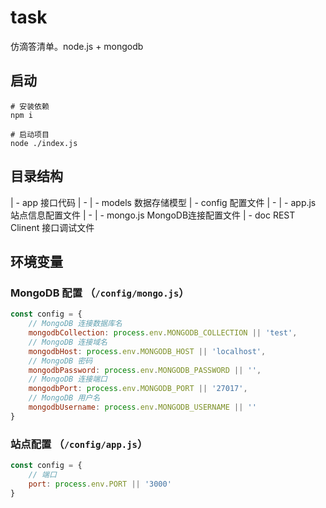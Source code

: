 # task
仿滴答清单。node.js + mongodb

## 启动

```
# 安装依赖
npm i 

# 启动项目
node ./index.js
```

## 目录结构

| - app 接口代码
| - | - models 数据存储模型
| - config 配置文件
| - | - app.js 站点信息配置文件
| - | - mongo.js MongoDB连接配置文件
| - doc REST Clinent 接口调试文件

## 环境变量

### MongoDB 配置 （`/config/mongo.js`）

``` js
const config = {
    // MongoDB 连接数据库名
    mongodbCollection: process.env.MONGODB_COLLECTION || 'test',
    // MongoDB 连接域名
    mongodbHost: process.env.MONGODB_HOST || 'localhost',
    // MongoDB 密码
    mongodbPassword: process.env.MONGODB_PASSWORD || '',
    // MongoDB 连接端口
    mongodbPort: process.env.MONGODB_PORT || '27017',
    // MongoDB 用户名
    mongodbUsername: process.env.MONGODB_USERNAME || ''
}
```

### 站点配置 （`/config/app.js`）

``` js
const config = {
    // 端口
    port: process.env.PORT || '3000'
}
```